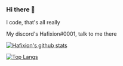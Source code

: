 ### Hi there 👋
I code, that's all really

My discord's Hafixion#0001, talk to me there

[![Hafixion's github stats](https://github-readme-stats.vercel.app/api?username=Hafixion&theme=dark)](https://github.com/anuraghazra/github-readme-stats)

[![Top Langs](https://github-readme-stats.vercel.app/api/top-langs/?username=Hafixion&langs_count=8&theme=dark)](https://github.com/anuraghazra/github-readme-stats)
